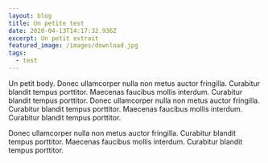 ```yaml
---
layout: blog
title: Un petite test
date: 2020-04-13T14:17:32.936Z
excerpt: Un petit extrait
featured_image: /images/download.jpg
tags:
  - test
---
```

Un petit body. Donec ullamcorper nulla non metus auctor fringilla. Curabitur blandit tempus porttitor. Maecenas faucibus mollis interdum. Curabitur blandit tempus porttitor. Donec ullamcorper nulla non metus auctor fringilla. Curabitur blandit tempus porttitor. Maecenas faucibus mollis interdum. Curabitur blandit tempus porttitor.

Donec ullamcorper nulla non metus auctor fringilla. Curabitur blandit tempus porttitor. Maecenas faucibus mollis interdum. Curabitur blandit tempus porttitor.